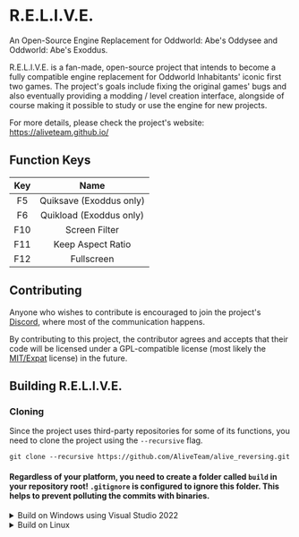 # R.E.L.I.V.E.
An Open-Source Engine Replacement for Oddworld: Abe's Oddysee and Oddworld: Abe's Exoddus.

R.E.L.I.V.E. is a fan-made, open-source project that intends to become a fully compatible engine replacement for Oddworld Inhabitants' iconic first two games. The project's goals include fixing the original games' bugs and also eventually providing a modding / level creation interface, alongside of course making it possible to study or use the engine for new projects.

For more details, please check the project's website: https://aliveteam.github.io/

## Function Keys
| Key | Name |
| :-: | :--: |
| F5 | Quiksave (Exoddus only) | 
| F6 | Quikload (Exoddus only) |
| F10 | Screen Filter |
| F11 | Keep Aspect Ratio |
| F12 | Fullscreen |

## Contributing

Anyone who wishes to contribute is encouraged to join the project's [Discord](
https://discord.gg/khs6KKS), where most of the communication happens.

By contributing to this project, the contributor agrees and accepts that their code will be licensed under a GPL-compatible license (most likely the [MIT/Expat](https://opensource.org/licenses/MIT) license) in the future.

## Building R.E.L.I.V.E.

### Cloning

Since the project uses third-party repositories for some of its functions, you need to clone the project using the `--recursive` flag.

```
git clone --recursive https://github.com/AliveTeam/alive_reversing.git
```

#### **Regardless of your platform, you need to create a folder called `build` in your repository root! `.gitignore` is configured to ignore this folder. This helps to prevent polluting the commits with binaries.**


<details>
<summary>Build on Windows using Visual Studio 2022</summary>

#### Prerequisites
1. [CMake](https://cmake.org/)
2. [SDL2](https://github.com/libsdl-org/SDL/releases)

### Building
1. Cd into the build directory:
```
cd build
```

2. Generate the solution file:
```
cmake -S .. -B . -DSDL2_DIR=YOUR_SDL2_PATH
```

For example, if you installed SDL2 at `C:\SDL2` you would run:
```
cmake -S .. -B . -DSDL2_DIR=C:\SDL2
```

3. After cmake is done, open the generated `relive.sln` file within your `build` folder with Visual Studio 2022.
4. To start the build, click on `Build` -> `Build Solution` and wait for the build to finish.
5. Once the build has finished successfully, you'll find the relive executable in `build/Source/relive/Debug` and `SDL2.dll` in `build/Source/AliveDllAE/Debug`.

</details>


<details>
<summary>Build on Linux</summary>

#### Prerequisites

1. [CMake](https://cmake.org/)
2. [SDL2](https://github.com/libsdl-org/SDL/releases)

#### Ubuntu
```
sudo apt install cmake libsdl2-dev
```

1. Cd into the build directory:
```
cd build
```

2. Generate the makefile:
```
cmake -S .. -B .
```

3. Build relive:
```
make -j$(nproc)
```

4. Once the build has finished successfully, you'll find the relive executable in `build/Source/relive/Debug`.
5. You can optionally install the package using `make install` or create a Debian-compatible package using `cpack -G DEB`.

</details>

